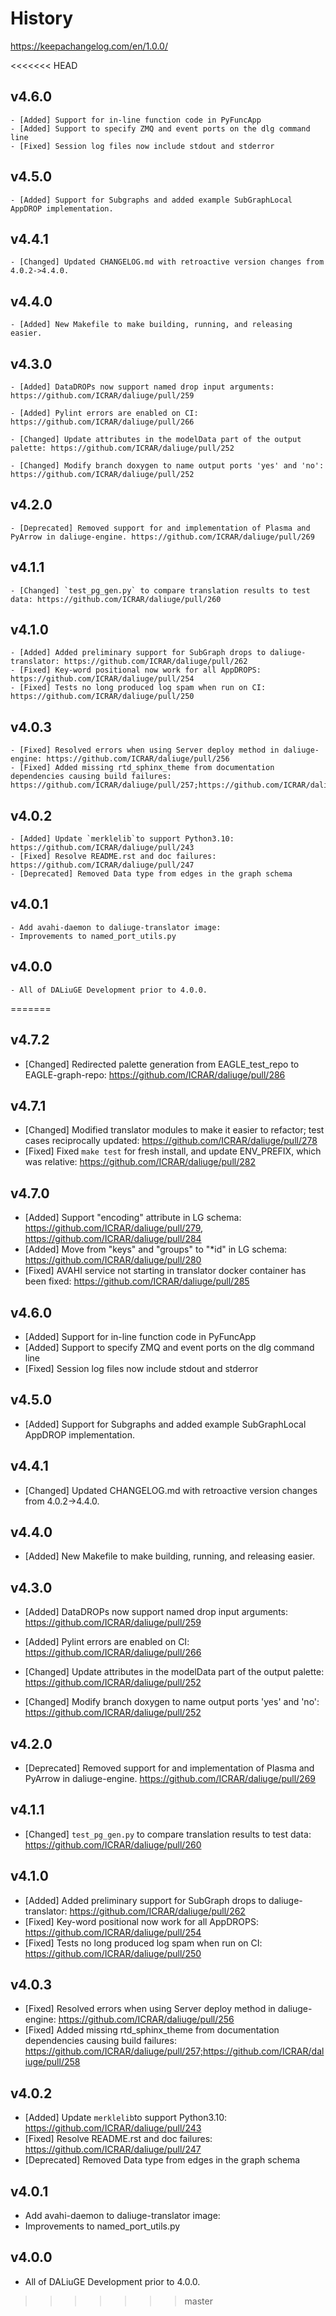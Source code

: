 # History
https://keepachangelog.com/en/1.0.0/

<<<<<<< HEAD
## v4.6.0

    - [Added] Support for in-line function code in PyFuncApp
    - [Added] Support to specify ZMQ and event ports on the dlg command line
    - [Fixed] Session log files now include stdout and stderror

## v4.5.0

    - [Added] Support for Subgraphs and added example SubGraphLocal AppDROP implementation.

## v4.4.1 

    - [Changed] Updated CHANGELOG.md with retroactive version changes from 4.0.2->4.4.0. 

## v4.4.0

    - [Added] New Makefile to make building, running, and releasing easier.  

## v4.3.0

    - [Added] DataDROPs now support named drop input arguments: https://github.com/ICRAR/daliuge/pull/259

    - [Added] Pylint errors are enabled on CI: https://github.com/ICRAR/daliuge/pull/266 

    - [Changed] Update attributes in the modelData part of the output palette: https://github.com/ICRAR/daliuge/pull/252

    - [Changed] Modify branch doxygen to name output ports 'yes' and 'no': https://github.com/ICRAR/daliuge/pull/252

## v4.2.0

    - [Deprecated] Removed support for and implementation of Plasma and PyArrow in daliuge-engine. https://github.com/ICRAR/daliuge/pull/269 

## v4.1.1

    - [Changed] `test_pg_gen.py` to compare translation results to test data: https://github.com/ICRAR/daliuge/pull/260 

## v4.1.0

    - [Added] Added preliminary support for SubGraph drops to daliuge-translator: https://github.com/ICRAR/daliuge/pull/262 
    - [Fixed] Key-word positional now work for all AppDROPS: https://github.com/ICRAR/daliuge/pull/254
    - [Fixed] Tests no long produced log spam when run on CI: https://github.com/ICRAR/daliuge/pull/250

## v4.0.3 

    - [Fixed] Resolved errors when using Server deploy method in daliuge-engine: https://github.com/ICRAR/daliuge/pull/256
    - [Fixed] Added missing rtd_sphinx_theme from documentation dependencies causing build failures: https://github.com/ICRAR/daliuge/pull/257;https://github.com/ICRAR/daliuge/pull/258

## v4.0.2

    - [Added] Update `merklelib`to support Python3.10: https://github.com/ICRAR/daliuge/pull/243
    - [Fixed] Resolve README.rst and doc failures: https://github.com/ICRAR/daliuge/pull/247
    - [Deprecated] Removed Data type from edges in the graph schema

## v4.0.1

    - Add avahi-daemon to daliuge-translator image:
    - Improvements to named_port_utils.py
    
## v4.0.0 

    - All of DALiuGE Development prior to 4.0.0.
=======
## v4.7.2

- [Changed] Redirected palette generation from EAGLE_test_repo to EAGLE-graph-repo: https://github.com/ICRAR/daliuge/pull/286

## v4.7.1

- [Changed] Modified translator modules to make it easier to refactor; test cases reciprocally updated: https://github.com/ICRAR/daliuge/pull/278
- [Fixed] Fixed `make test` for fresh install, and update ENV_PREFIX, which was relative: https://github.com/ICRAR/daliuge/pull/282

## v4.7.0

- [Added] Support "encoding" attribute in LG schema: https://github.com/ICRAR/daliuge/pull/279, https://github.com/ICRAR/daliuge/pull/284
- [Added] Move from "keys" and "groups" to "*id" in LG schema: https://github.com/ICRAR/daliuge/pull/280
- [Fixed] AVAHI service not starting in translator docker container has been fixed: https://github.com/ICRAR/daliuge/pull/285

## v4.6.0

- [Added] Support for in-line function code in PyFuncApp
- [Added] Support to specify ZMQ and event ports on the dlg command line
- [Fixed] Session log files now include stdout and stderror

## v4.5.0

- [Added] Support for Subgraphs and added example SubGraphLocal AppDROP implementation.

## v4.4.1 

- [Changed] Updated CHANGELOG.md with retroactive version changes from 4.0.2->4.4.0. 

## v4.4.0

- [Added] New Makefile to make building, running, and releasing easier.  

## v4.3.0

- [Added] DataDROPs now support named drop input arguments: https://github.com/ICRAR/daliuge/pull/259

- [Added] Pylint errors are enabled on CI: https://github.com/ICRAR/daliuge/pull/266 

- [Changed] Update attributes in the modelData part of the output palette: https://github.com/ICRAR/daliuge/pull/252

- [Changed] Modify branch doxygen to name output ports 'yes' and 'no': https://github.com/ICRAR/daliuge/pull/252

## v4.2.0

- [Deprecated] Removed support for and implementation of Plasma and PyArrow in daliuge-engine. https://github.com/ICRAR/daliuge/pull/269 

## v4.1.1

- [Changed] `test_pg_gen.py` to compare translation results to test data: https://github.com/ICRAR/daliuge/pull/260 

## v4.1.0

- [Added] Added preliminary support for SubGraph drops to daliuge-translator: https://github.com/ICRAR/daliuge/pull/262 
- [Fixed] Key-word positional now work for all AppDROPS: https://github.com/ICRAR/daliuge/pull/254
- [Fixed] Tests no long produced log spam when run on CI: https://github.com/ICRAR/daliuge/pull/250

## v4.0.3 

- [Fixed] Resolved errors when using Server deploy method in daliuge-engine: https://github.com/ICRAR/daliuge/pull/256
- [Fixed] Added missing rtd_sphinx_theme from documentation dependencies causing build failures: https://github.com/ICRAR/daliuge/pull/257;https://github.com/ICRAR/daliuge/pull/258

## v4.0.2

- [Added] Update `merklelib`to support Python3.10: https://github.com/ICRAR/daliuge/pull/243
- [Fixed] Resolve README.rst and doc failures: https://github.com/ICRAR/daliuge/pull/247
- [Deprecated] Removed Data type from edges in the graph schema

## v4.0.1

- Add avahi-daemon to daliuge-translator image:
- Improvements to named_port_utils.py
    
## v4.0.0 

- All of DALiuGE Development prior to 4.0.0.
>>>>>>> master

